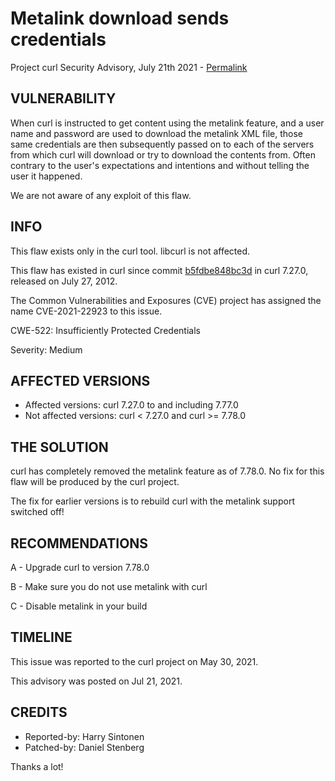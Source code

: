 Metalink download sends credentials
===================================

Project curl Security Advisory, July 21th 2021 -
[Permalink](https://curl.se/docs/CVE-2021-22923.html)

VULNERABILITY
-------------

When curl is instructed to get content using the metalink feature, and a user
name and password are used to download the metalink XML file, those same
credentials are then subsequently passed on to each of the servers from which
curl will download or try to download the contents from. Often contrary to the
user's expectations and intentions and without telling the user it happened.

We are not aware of any exploit of this flaw.

INFO
----

This flaw exists only in the curl tool. libcurl is not affected.

This flaw has existed in curl since commit
[b5fdbe848bc3d](https://github.com/curl/curl/commit/b5fdbe848bc3d) in curl
7.27.0, released on July 27, 2012.

The Common Vulnerabilities and Exposures (CVE) project has assigned the name
CVE-2021-22923 to this issue.

CWE-522: Insufficiently Protected Credentials

Severity: Medium

AFFECTED VERSIONS
-----------------

- Affected versions: curl 7.27.0 to and including 7.77.0
- Not affected versions: curl < 7.27.0 and curl >= 7.78.0

THE SOLUTION
------------

curl has completely removed the metalink feature as of 7.78.0. No fix for this
flaw will be produced by the curl project.

The fix for earlier versions is to rebuild curl with the metalink support
switched off!

RECOMMENDATIONS
--------------

 A - Upgrade curl to version 7.78.0

 B - Make sure you do not use metalink with curl

 C - Disable metalink in your build

TIMELINE
--------

This issue was reported to the curl project on May 30, 2021.

This advisory was posted on Jul 21, 2021.

CREDITS
-------

- Reported-by: Harry Sintonen
- Patched-by: Daniel Stenberg

Thanks a lot!
